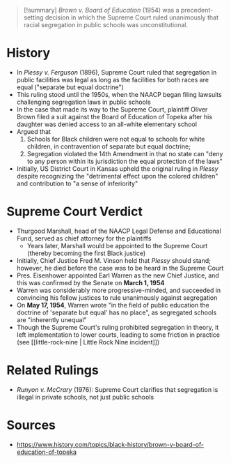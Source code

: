 > [!summary]
> _Brown v. Board of Education_ (1954) was a precedent-setting decision in which the Supreme Court ruled unanimously that racial segregation in public schools was unconstitutional.

# History

- In _Plessy v. Ferguson_ (1896), Supreme Court ruled that segregation in public facilities was legal as long as the facilities for both races are equal ("separate but equal doctrine")
- This ruling stood until the 1950s, when the NAACP began filing lawsuits challenging segregation laws in public schools
- In the case that made its way to the Supreme Court, plaintiff Oliver Brown filed a suit against the Board of Education of Topeka after his daughter was denied access to an all-white elementary school
- Argued that
	1. Schools for Black children were not equal to schools for white children, in contravention of separate but equal doctrine;
	2. Segregation violated the 14th Amendment in that no state can "deny to any person within its jurisdiction the equal protection of the laws"
- Initially, US District Court in Kansas upheld the original ruling in _Plessy_ despite recognizing the "detrimental effect upon the colored children" and contribution to "a sense of inferiority"

# Supreme Court Verdict

- Thurgood Marshall, head of the NAACP Legal Defense and Educational Fund, served as chief attorney for the plaintiffs
	- Years later, Marshall would be appointed to the Supreme Court (thereby becoming the first Black justice)
- Initially, Chief Justice Fred M. Vinson held that _Plessy_ should stand; however, he died before the case was to be heard in the Supreme Court
- Pres. Eisenhower appointed Earl Warren as the new Chief Justice, and this was confirmed by the Senate on **March 1, 1954**
- Warren was considerably more progressive-minded, and succeeded in convincing his fellow justices to rule unanimously against segregation
- On **May 17, 1954**, Warren wrote "in the field of public education the doctrine of 'separate but equal' has no place", as segregated schools are "inherently unequal"
- Though the Supreme Court's ruling prohibited segregation in theory, it left implementation to lower courts, leading to some friction in practice (see [[little-rock-nine | Little Rock Nine incident]])

# Related Rulings

- _Runyon v. McCrary_ (1976): Supreme Court clarifies that segregation is illegal in private schools, not just public schools

# Sources

- https://www.history.com/topics/black-history/brown-v-board-of-education-of-topeka
